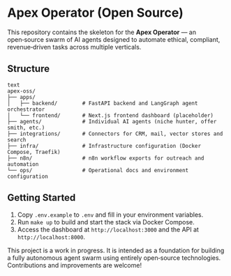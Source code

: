 # Apex Operator (Open Source)

This repository contains the skeleton for the **Apex Operator** — an open‑source swarm of AI agents designed to automate ethical, compliant, revenue‑driven tasks across multiple verticals.

## Structure

```
text
apex-oss/
├── apps/
│   ├── backend/        # FastAPI backend and LangGraph agent orchestrator
│   └── frontend/       # Next.js frontend dashboard (placeholder)
├── agents/             # Individual AI agents (niche hunter, offer smith, etc.)
├── integrations/       # Connectors for CRM, mail, vector stores and search
├── infra/              # Infrastructure configuration (Docker Compose, Traefik)
├── n8n/                # n8n workflow exports for outreach and automation
└── ops/                # Operational docs and environment configuration
```

## Getting Started

1. Copy `.env.example` to `.env` and fill in your environment variables.
2. Run `make up` to build and start the stack via Docker Compose.
3. Access the dashboard at `http://localhost:3000` and the API at `http://localhost:8000`.

This project is a work in progress. It is intended as a foundation for building a fully autonomous agent swarm using entirely open‑source technologies. Contributions and improvements are welcome!
